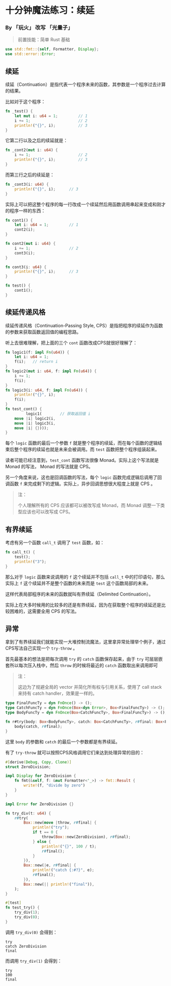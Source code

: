 # 十分钟魔法练习：续延

### By 「玩火」 改写 「光量子」

> 前置技能：简单 Rust 基础

```rust
use std::fmt::{self, Formatter, Display};
use std::error::Error;
```

## 续延

续延（Continuation）是指代表一个程序未来的函数，其参数是一个程序过去计算的结果。

比如对于这个程序：

```rust
fn _test() {
    let mut i: u64 = 1;         // 1
    i += 1;                     // 2
    println!("{}", i);          // 3
}
```

它第二行以及之后的续延就是：

```rust
fn _cont2(mut i: u64) {
    i += 1;                     // 2
    println!("{}", i);          // 3
}
```

而第三行之后的续延是：

```rust
fn _cont3(i: u64) {
    println!("{}", i);      // 3
}
```

实际上可以把这整个程序的每一行改成一个续延然后用函数调用串起来变成和刚才的程序一样的东西：

```rust
fn cont1() {
    let i: u64 = 1;         // 1
    cont2(i);
}

fn cont2(mut i: u64) {
    i += 1;                 // 2
    cont3(i);
}

fn cont3(i: u64) {
    println!("{}", i);      // 3
}

fn test() {
    cont1();
}
```

## 续延传递风格

续延传递风格（Continuation-Passing Style, CPS）是指把程序的续延作为函数的参数来获取函数返回值的编程思路。

听上去很难理解，把上面的三个 `cont` 函数改成CPS就很好理解了：

```rust
fn logic1(f: impl Fn(u64)) {
    let i: u64 = 1;
    f(i);   // return i
}
fn logic2(mut i: u64, f: impl Fn(u64)) {
    i += 1;
    f(i);
}
fn logic3(i: u64, f: impl Fn(u64)) {
    println!("{}", i);
    f(i);
}
fn test_cont() {
         logic1(        // 获取返回值 i
    move |i| logic2(i, 
    move |i| logic3(i, 
    move |i| {})));
}
```

每个 `logic` 函数的最后一个参数 `f` 就是整个程序的续延，而在每个函数的逻辑结束后整个程序的续延也就是未来会被调用。而 `test` 函数把整个程序组装起来。

读者可能已经注意到，`test_cont` 函数写法很像 Monad。实际上这个写法就是 Monad 的写法， Monad 的写法就是 CPS。

另一个角度来说，这也是回调函数的写法，每个 `logic` 函数完成逻辑后调用了回调函数 `f` 来完成剩下的逻辑。实际上，异步回调思想很大程度上就是 CPS 。

> 注：
> 
> 个人理解所有的 CPS 应该都可以被改写成 Monad，而 Monad 调整一下类型应该也可以改写成 CPS。

## 有界续延

考虑有另一个函数 `call_t` 调用了 `test` 函数，如：

```rust
fn call_t() {
    test();
    println!("3");
}
```

那么对于 `logic` 函数来说调用的 `f` 这个续延并不包括 `call_t` 中的打印语句，那么实际上 `f` 这个续延并不是整个函数的未来而是 `test` 这个函数局部的未来。

这样代表局部程序的未来的函数就叫有界续延（Delimited Continuation）。

实际上在大多时候用的比较多的还是有界续延，因为在获取整个程序的续延还是比较困难的，这需要全用 CPS 的写法。

## 异常

拿到了有界续延我们就能实现一大堆控制流魔法，这里拿异常处理举个例子，通过CPS写法自己实现一个 `try-throw` 。

首先最基本的想法是把每次调用 `try` 的 `catch` 函数保存起来，由于 `try` 可层层嵌套所以每次压入栈中，然后 `throw` 的时候将最近的 `catch` 函数取出来调用即可

> 注：
> 
> 这边为了规避全局的 vector 并简化所有权与引用关系，使用了 call stack 来持有 catch handler，效果是一样的。

```rust
type FinalFuncTy = dyn FnOnce() -> ();
type CatchFuncTy = dyn FnOnce(Box<dyn Error>, Box<FinalFuncTy>) -> ();
type BodyFuncTy = dyn FnOnce(Box<CatchFuncTy>, Box<FinalFuncTy>) -> ();

fn r#try(body: Box<BodyFuncTy>, catch: Box<CatchFuncTy>, r#final: Box<FinalFuncTy>) {
    body(catch, r#final);
}
```

这里 `body` 的参数和 `catch` 的最后一个参数都是有界续延。

有了 `try-throw` 就可以按照CPS风格调用它们来达到处理异常的目的：

```rust
#[derive(Debug, Copy, Clone)]
struct ZeroDivision;

impl Display for ZeroDivision {
    fn fmt(&self, f: &mut Formatter<'_>) -> fmt::Result {
        write!(f, "divide by zero")
    }
}

impl Error for ZeroDivision {}

fn try_div(t: u64) {
    r#try(
        Box::new(move |throw, r#final| {
            println!("try");
            if t == 0 {
                throw(Box::new(ZeroDivision), r#final);
            } else {
                println!("{}", 100 / t);
                r#final();
            }
        }),
        Box::new(|e, r#final| {
            println!("catch {:#?}", e);
            r#final();
        }),
        Box::new(|| println!("final")),
    );
}

#[test]
fn test_try() {
    try_div(1);
    try_div(0);
}
```

调用 `try_div(0)` 会得到：

```
try
catch ZeroDivision
final
```

而调用 `try_div(1)` 会得到：

```
try
100
final
```
